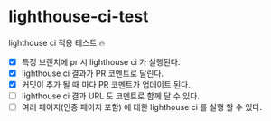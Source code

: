 # lighthouse-ci-test
lighthouse ci 적용 테스트 🔥

- [x] 특정 브랜치에 pr 시 lighthouse ci 가 실행된다.
- [x] lighthouse ci 결과가 PR 코멘트로 달린다. 
- [x] 커밋이 추가 될 때 마다 PR 코멘트가 업데이트 된다.
- [ ] lighthouse ci 결과 URL 도 코멘트로 함께 달 수 있다.
- [ ] 여러 페이지(인증 페이지 포함) 에 대한 lighthouse ci 를 실행 할 수 있다.
